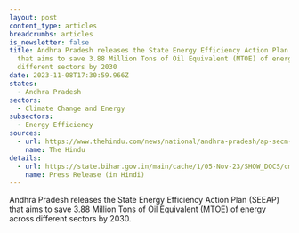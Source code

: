 ```yaml
---
layout: post
content_type: articles
breadcrumbs: articles
is_newsletter: false
title: Andhra Pradesh releases the State Energy Efficiency Action Plan (SEEAP)
  that aims to save 3.88 Million Tons of Oil Equivalent (MTOE) of energy across
  different sectors by 2030
date: 2023-11-08T17:30:59.966Z
states:
  - Andhra Pradesh
sectors:
  - Climate Change and Energy
subsectors:
  - Energy Efficiency
sources:
  - url: https://www.thehindu.com/news/national/andhra-pradesh/ap-secm-releases-state-energy-efficiency-action-plan/article67488458.ece
    name: The Hindu
details:
  - url: https://state.bihar.gov.in/main/cache/1/05-Nov-23/SHOW_DOCS/cm%20-%20570.pdf
    name: Press Release (in Hindi)
---
```

Andhra Pradesh releases the State Energy Efficiency Action Plan (SEEAP) that aims to save 3.88 Million Tons of Oil Equivalent (MTOE) of energy across different sectors by 2030.
